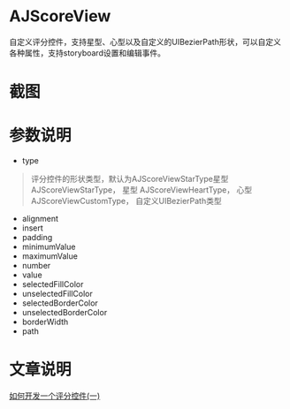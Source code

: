 # AJScoreView
自定义评分控件，支持星型、心型以及自定义的UIBezierPath形状，可以自定义各种属性，支持storyboard设置和编辑事件。

# 截图

# 参数说明

* type
> 评分控件的形状类型，默认为AJScoreViewStarType星型
> AJScoreViewStarType， 星型
> AJScoreViewHeartType， 心型
> AJScoreViewCustomType， 自定义UIBezierPath类型
* alignment
* insert
* padding
* minimumValue
* maximumValue
* number
* value
* selectedFillColor
* unselectedFillColor
* selectedBorderColor
* unselectedBorderColor
* borderWidth
* path

# 文章说明
[如何开发一个评分控件(一)](http://www.jianshu.com/p/ea74c10a03c2)



